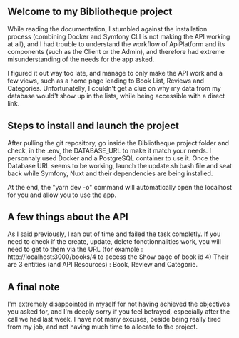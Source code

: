 ## Welcome to my Bibliotheque project ##

While reading the documentation, I stumbled against the installation process (combining Docker and Symfony CLI is not making the API working at all), and I had trouble to understand the workflow of ApiPlatform and its components (such as the Client or the Admin), and therefore had extreme misunderstanding of the needs for the app asked.

I figured it out way too late, and manage to only make the API work and a few views, such as a home page leading to Book List, Reviews and Categories. Unfortunatelly, I couldn't get a clue on why my data from my database would't show up in the lists, while being accessible with a direct link.


## Steps to install and launch the project ##
After pulling the git repository, go inside the Bibliotheque project folder and check, in the .env, the DATABASE_URL to make it match your needs. I personnaly used Docker and a PostgreSQL container to use it.
Once the Database URL seems to be working, launch the update.sh bash file and seat back while Symfony, Nuxt and their dependencies are being installed.

At the end, the "yarn dev -o" command will automatically open the localhost for you and allow you to use the app.

## A few things about the API ##
As I said previously, I ran out of time and failed the task completly.
If you need to check if the create, update, delete fonctionnalities work, you will need to get to them via the URL (for example : http://localhost:3000/books/4 to access the Show page of book id 4)
Their are 3 entities (and API Resources) : Book, Review and Categorie.

## A final note ##
I'm extremely disappointed in myself for not having achieved the objectives you asked for, and I'm deeply sorry if you feel betrayed, especially after the call we had last week.
I have not many excuses, beside being really tired from my job, and not having much time to allocate to the project.
